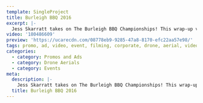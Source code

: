```yaml
---
template: SingleProject
title: Burleigh BBQ 2016
excerpt: |-
  Jess Skarratt takes on The Burleigh BBQ Championships! This wrap-up video captures smoke on the water, meat on the beach and some of Australia’s best BBQ teams together battling it out over two days for the 2nd Annual Burleigh BBQ Championships. With incredible picturesque views, a smokin vibe and true beachside community feel, this video truly highlights the best of competition.
video: '180486609'
preview: 'https://ucarecdn.com/08778eb9-9285-47a8-8170-efc22aa57e98/'
tags: promo, ad, video, event, filming, corporate, drone, aerial, videography
categories:
  - category: Promos and Ads
  - category: Drone Aerials
  - category: Events
meta:
  description: |-
    Jess Skarratt takes on The Burleigh BBQ Championships! This wrap-up video captures smoke on the water, meat on the beach and some of Australia’s best BBQ teams together battling it out over two days for the 2nd Annual Burleigh BBQ Championships. With incredible picturesque views, a smokin vibe and true beachside community feel, this video truly highlights the best of competition.
  title: Burleigh BBQ 2016
---
```


